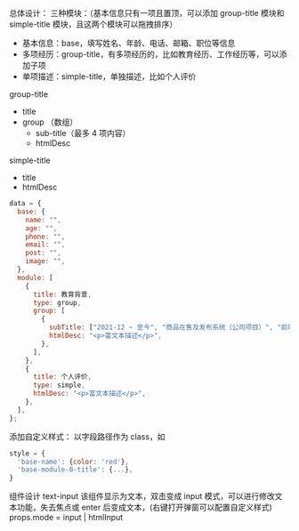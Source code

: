 总体设计：
三种模块：（基本信息只有一项且置顶，可以添加 group-title 模块和 simple-title 模块，且这两个模块可以拖拽排序）

- 基本信息：base，填写姓名、年龄、电话、邮箱、职位等信息
- 多项经历：group-title，有多项经历的，比如教育经历、工作经历等，可以添加子项
- 单项描述：simple-title，单独描述，比如个人评价

group-title

- title
- group （数组）
  - sub-title（最多 4 项内容）
  - htmlDesc

simple-title

- title
- htmlDesc

```js
data = {
  base: {
    name: "",
    age: "",
    phone: "",
    email: "",
    post: "",
    image: "",
  },
  module: [
    {
      title: 教育背景,
      type: group,
      group: [
        {
          subTitle: ["2021-12 ~ 至今", "商品在售及发布系统（公司项目）", "前端开发"],
          htmlDesc: "<p>富文本描述</p>",
        },
      ],
    },
    {
      title: 个人评价,
      type: simple,
      htmlDesc: "<p>富文本描述</p>",
    },
  ],
};
```

添加自定义样式： 以字段路径作为 class，如 <span class="base-module-0-title"></span>

```js
style = {
  'base-name': {color: 'red'},
  'base-module-0-title': {...},
}
```

组件设计
text-input
该组件显示为文本，双击变成 input 模式，可以进行修改文本功能，失去焦点或 enter 后变成文本，(右键打开弹窗可以配置自定义样式)
props.mode = input | htmlInput
